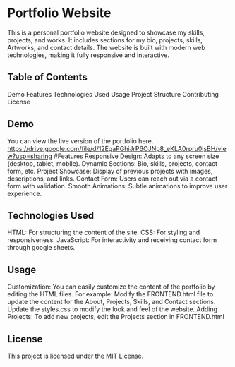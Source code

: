 # Portfolio Website

  This is a personal portfolio website designed to showcase my skills, projects, and works. It includes sections for my bio, projects, skills, Artworks, and contact details. 
The website is built with modern web technologies, making it fully responsive and interactive.

## Table of Contents
  Demo
  Features
  Technologies Used
  Usage
  Project Structure
  Contributing
  License

## Demo
You can view the live version of the portfolio here.
https://drive.google.com/file/d/12EgaPGhiJrP6OJNp8_eKLA0rpru0jsBH/view?usp=sharing
#Features
Responsive Design: Adapts to any screen size (desktop, tablet, mobile).
Dynamic Sections: Bio, skills, projects, contact form, etc.
Project Showcase: Display of previous projects with images, descriptions, and links.
Contact Form: Users can reach out via a contact form with validation.
Smooth Animations: Subtle animations to improve user experience.

## Technologies Used
HTML: For structuring the content of the site.
CSS: For styling and responsiveness.
JavaScript: For interactivity and receiving contact form through google sheets.

## Usage
Customization: You can easily customize the content of the portfolio by editing the HTML files.
For example:
   Modify the FRONTEND.html file to update the content for the About, Projects, Skills, and Contact sections.
   Update the styles.css to modify the look and feel of the website.
   Adding Projects: To add new projects, edit the Projects section in FRONTEND.html 
   
## License
This project is licensed under the MIT License.

